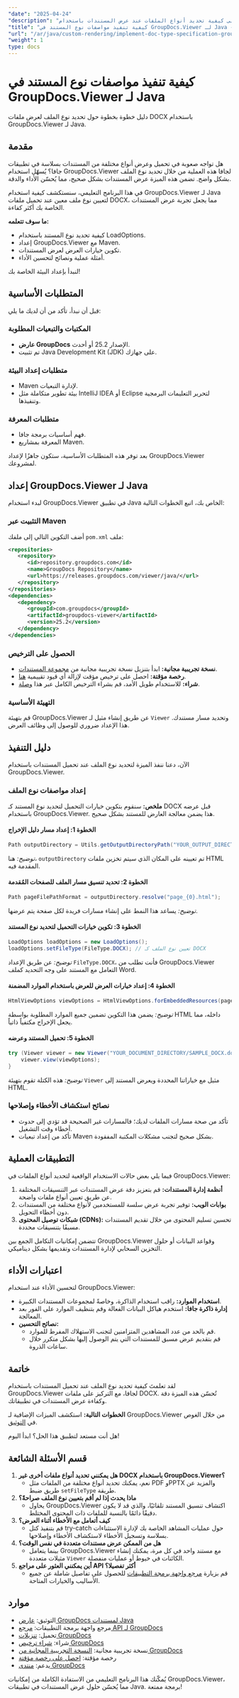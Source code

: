 ```yaml
---
"date": "2025-04-24"
"description": "تعرف على كيفية تحديد أنواع الملفات عند عرض المستندات باستخدام GroupDocs.Viewer لـ Java، مما يضمن عرض المستندات بدقة وفعالية."
"title": "كيفية تنفيذ مواصفات نوع المستند في GroupDocs.Viewer لـ Java - دليل خطوة بخطوة"
"url": "/ar/java/custom-rendering/implement-doc-type-specification-groupdocs-viewer-java/"
"weight": 1
type: docs
---
```

# كيفية تنفيذ مواصفات نوع المستند في GroupDocs.Viewer لـ Java

دليل خطوة بخطوة حول تحديد نوع الملف لعرض ملفات DOCX باستخدام GroupDocs.Viewer لـ Java.

## مقدمة

هل تواجه صعوبة في تحميل وعرض أنواع مختلفة من المستندات بسلاسة في تطبيقات جافا؟ يُسهّل استخدام GroupDocs.Viewer لجافا هذه العملية من خلال تحديد نوع الملف بشكل واضح. تضمن هذه الميزة عرض المستندات بشكل صحيح، مما يُحسّن الأداء والدقة.

في هذا البرنامج التعليمي، سنستكشف كيفية استخدام GroupDocs.Viewer لـ Java لتعيين نوع ملف معين عند تحميل ملفات DOCX، مما يجعل تجربة عرض المستندات الخاصة بك أكثر كفاءة.

**ما سوف تتعلمه:**
- كيفية تحديد نوع المستند باستخدام LoadOptions.
- إعداد GroupDocs.Viewer مع Maven.
- تكوين خيارات العرض لعرض المستندات.
- أمثلة عملية ونصائح لتحسين الأداء.

لنبدأ بإعداد البيئة الخاصة بك!

## المتطلبات الأساسية

قبل أن نبدأ، تأكد من أن لديك ما يلي:

### المكتبات والتبعيات المطلوبة
- **عارض GroupDocs** الإصدار 25.2 أو أحدث.
- تم تثبيت Java Development Kit (JDK) على جهازك.

### متطلبات إعداد البيئة
- Maven لإدارة التبعيات.
- بيئة تطوير متكاملة مثل IntelliJ IDEA أو Eclipse لتحرير التعليمات البرمجية وتنفيذها.

### متطلبات المعرفة
- فهم أساسيات برمجة جافا.
- المعرفة بمشاريع Maven.

بعد توفر هذه المتطلبات الأساسية، ستكون جاهزًا لإعداد GroupDocs.Viewer لمشروعك.

## إعداد GroupDocs.Viewer لـ Java

لبدء استخدام GroupDocs.Viewer في تطبيق Java الخاص بك، اتبع الخطوات التالية:

### التثبيت عبر Maven
أضف التكوين التالي إلى ملفك `pom.xml` ملف:

```xml
<repositories>
   <repository>
      <id>repository.groupdocs.com</id>
      <name>GroupDocs Repository</name>
      <url>https://releases.groupdocs.com/viewer/java/</url>
   </repository>
</repositories>
<dependencies>
   <dependency>
      <groupId>com.groupdocs</groupId>
      <artifactId>groupdocs-viewer</artifactId>
      <version>25.2</version>
   </dependency>
</dependencies>
```

### الحصول على الترخيص
- **نسخة تجريبية مجانية:** ابدأ بتنزيل نسخة تجريبية مجانية من [مجموعة المستندات](https://releases.groupdocs.com/viewer/java/).
- **رخصة مؤقتة:** احصل على ترخيص مؤقت لإزالة أي قيود تقييمية [هنا](https://purchase.groupdocs.com/temporary-license/).
- **شراء:** للاستخدام طويل الأمد، قم بشراء الترخيص الكامل عبر هذا [وصلة](https://purchase.groupdocs.com/buy).

### التهيئة الأساسية
قم بتهيئة GroupDocs.Viewer عن طريق إنشاء مثيل لـ `Viewer` وتحديد مسار مستندك. هذا الإعداد ضروري للوصول إلى وظائف العرض.

## دليل التنفيذ

الآن، دعنا ننفذ الميزة لتحديد نوع الملف عند تحميل المستندات باستخدام GroupDocs.Viewer.

### إعداد مواصفات نوع الملف

**ملخص:**
سنقوم بتكوين خيارات التحميل لتحديد نوع المستند كـ DOCX قبل عرضه باستخدام GroupDocs.Viewer. هذا يضمن معالجة العارض للمستند بشكل صحيح.

#### الخطوة 1: إعداد مسار دليل الإخراج
```java
Path outputDirectory = Utils.getOutputDirectoryPath("YOUR_OUTPUT_DIRECTORY");
```
*توضيح:* هنا، `outputDirectory` تم تعيينه على المكان الذي سيتم تخزين ملفات HTML المقدمة فيه.

#### الخطوة 2: تحديد تنسيق مسار الملف للصفحات المُقدمة
```java
Path pageFilePathFormat = outputDirectory.resolve("page_{0}.html");
```
*توضيح:* يساعد هذا النمط على إنشاء مسارات فريدة لكل صفحة يتم عرضها.

#### الخطوة 3: تكوين خيارات التحميل لتحديد نوع المستند
```java
LoadOptions loadOptions = new LoadOptions();
loadOptions.setFileType(FileType.DOCX); // تعيين نوع الملف كـ DOCX
```
*توضيح:* عن طريق الإعداد `FileType.DOCX`، فأنت تطلب من GroupDocs.Viewer التعامل مع المستند على وجه التحديد كملف Word.

#### الخطوة 4: إعداد خيارات العرض للعرض باستخدام الموارد المضمنة
```java
HtmlViewOptions viewOptions = HtmlViewOptions.forEmbeddedResources(pageFilePathFormat);
```
*توضيح:* يضمن هذا التكوين تضمين جميع الموارد المطلوبة بواسطة HTML داخله، مما يجعل الإخراج مكتفياً ذاتياً.

#### الخطوة 5: تحميل المستند وعرضه
```java
try (Viewer viewer = new Viewer("YOUR_DOCUMENT_DIRECTORY/SAMPLE_DOCX.docx", loadOptions)) {
    viewer.view(viewOptions);
}
```
*توضيح:* هذه الكتلة تقوم بتهيئة `Viewer` مثيل مع خياراتنا المحددة ويعرض المستند إلى HTML.

### نصائح استكشاف الأخطاء وإصلاحها
- تأكد من صحة مسارات الملفات لديك؛ فالمسارات غير الصحيحة قد تؤدي إلى حدوث أخطاء وقت التشغيل.
- تأكد من إعداد تبعيات Maven بشكل صحيح لتجنب مشكلات المكتبة المفقودة.

## التطبيقات العملية

فيما يلي بعض حالات الاستخدام الواقعية لتحديد أنواع الملفات في GroupDocs.Viewer:
1. **أنظمة إدارة المستندات:** قم بتعزيز دقة عرض المستندات عبر التنسيقات المختلفة عن طريق تعيين أنواع ملفات واضحة.
2. **بوابات الويب:** توفير تجربة عرض سلسة للمستخدمين لأنواع مختلفة من المستندات دون أخطاء التحويل.
3. **شبكات توصيل المحتوى (CDNs):** تحسين تسليم المحتوى من خلال تقديم المستندات مسبقًا بتنسيقات محددة.

تتضمن إمكانيات التكامل الجمع بين GroupDocs.Viewer وقواعد البيانات أو حلول التخزين السحابي لإدارة المستندات وتقديمها بشكل ديناميكي.

## اعتبارات الأداء

لتحسين الأداء عند استخدام GroupDocs.Viewer:
- **استخدام الموارد:** راقب استخدام الذاكرة، وخاصةً لمجموعات المستندات الكبيرة.
- **إدارة ذاكرة جافا:** استخدم هياكل البيانات الفعالة وقم بتنظيف الموارد على الفور بعد المعالجة.
- **نصائح التحسين:**
  - قم بالحد من عدد المشاهدين المتزامنين لتجنب الاستهلاك المفرط للموارد.
  - قم بتقديم عرض مسبق للمستندات التي يتم الوصول إليها بشكل متكرر خلال ساعات الذروة.

## خاتمة

لقد تعلمتَ كيفية تحديد نوع الملف عند تحميل المستندات باستخدام GroupDocs.Viewer لجافا، مع التركيز على ملفات DOCX. تُحسّن هذه الميزة دقة وكفاءة عرض المستندات في تطبيقاتك.

**الخطوات التالية:**
استكشف الميزات الإضافية لـ GroupDocs.Viewer من خلال الغوص في [التوثيق](https://docs.groupdocs.com/viewer/java/).

هل أنت مستعد لتطبيق هذا الحل؟ ابدأ اليوم!

## قسم الأسئلة الشائعة

1. **هل يمكنني تحديد أنواع ملفات أخرى غير DOCX باستخدام GroupDocs.Viewer؟**
   - نعم، يمكنك تحديد أنواع مختلفة من الملفات مثل PDF وPPTX والمزيد عن طريق ضبط `setFileType` طريقة.
2. **ماذا يحدث إذا لم أقم بتعيين نوع الملف صراحةً؟**
   - يحاول GroupDocs.Viewer اكتشاف تنسيق المستند تلقائيًا، والذي قد لا يكون دقيقًا دائمًا بالنسبة للملفات ذات المحتوى المختلط.
3. **كيف أتعامل مع الأخطاء أثناء العرض؟**
   - قم بتنفيذ كتل try-catch حول عمليات المشاهد الخاصة بك لإدارة الاستثناءات بسلاسة وتسجيل الأخطاء لاستكشاف الأخطاء وإصلاحها.
4. **هل من الممكن عرض مستندات متعددة في نفس الوقت؟**
   - بينما يتعامل GroupDocs.Viewer مع مستند واحد في كل مرة، يمكنك إنشاء مثيلات متعددة `Viewer` الكائنات في خيوط أو عمليات منفصلة.
5. **أين يمكنني العثور على مراجع API أكثر تفصيلا؟**
   - قم بزيارة [مرجع واجهة برمجة التطبيقات](https://reference.groupdocs.com/viewer/java/) للحصول على تفاصيل شاملة عن جميع الأساليب والخيارات المتاحة.

## موارد
- التوثيق: [عارض GroupDocs لمستندات Java](https://docs.groupdocs.com/viewer/java/)
- مرجع واجهة برمجة التطبيقات: [مرجع API لـ GroupDocs](https://reference.groupdocs.com/viewer/java/)
- تحميل: [تنزيلات GroupDocs](https://releases.groupdocs.com/viewer/java/)
- شراء: [شراء ترخيص GroupDocs](https://purchase.groupdocs.com/buy)
- نسخة تجريبية مجانية: [النسخة التجريبية المجانية من GroupDocs](https://releases.groupdocs.com/viewer/java/)
- رخصة مؤقتة: [احصل على رخصة مؤقتة](https://purchase.groupdocs.com/temporary-license/)
- يدعم: [منتدى GroupDocs](https://forum.groupdocs.com/c/viewer/9)

يُمكّنك هذا البرنامج التعليمي من الاستفادة الكاملة من إمكانيات GroupDocs.Viewer، مما يُحسّن حلول عرض المستندات في تطبيقات Java. برمجة ممتعة!